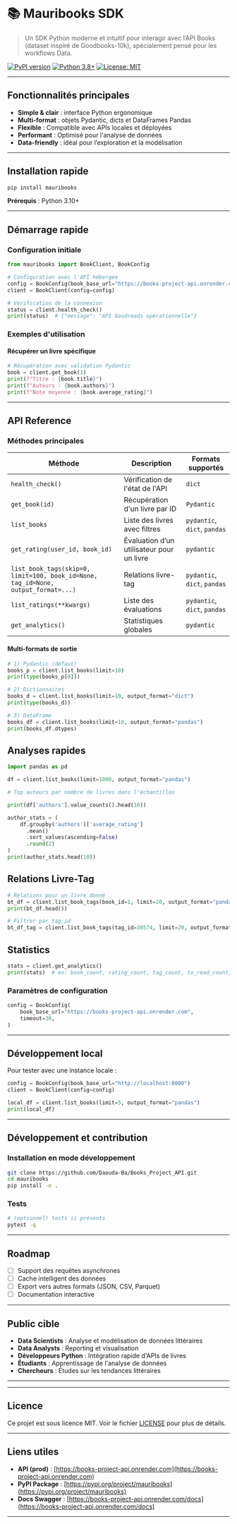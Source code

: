 # 📚 Mauribooks SDK

> Un SDK Python moderne et intuitif pour interagir avec l’API Books (dataset inspiré de Goodbooks-10k), spécialement pensé pour les workflows Data.

[![PyPI version](https://badge.fury.io/py/mauribooks.svg)](https://badge.fury.io/py/mauribooks)
[![Python 3.8+](https://img.shields.io/badge/python-3.10+-blue.svg)](https://www.python.org/downloads/)
[![License: MIT](https://img.shields.io/badge/License-MIT-green.svg)](https://opensource.org/licenses/MIT)

---

##  Fonctionnalités principales

- **Simple & clair** : interface Python ergonomique
- **Multi-format** : objets Pydantic, dicts et DataFrames Pandas
- **Flexible** : Compatible avec APIs locales et déployées
- **Performant** : Optimisé pour l'analyse de données
- **Data-friendly** : idéal pour l’exploration et la modélisation

---

## Installation rapide

```bash
pip install mauribooks
```

**Prérequis** : Python 3.10+

---

## Démarrage rapide

### Configuration initiale

```python
from mauribooks import BookClient, BookConfig

# Configuration avec l'API hébergée
config = BookConfig(book_base_url="https://books-project-api.onrender.com")
client = BookClient(config=config)

# Vérification de la connexion
status = client.health_check()
print(status)  # {"message": "API Goodreads opérationnelle"}
```

### Exemples d'utilisation

####  Récupérer un livre spécifique

```python
# Récupération avec validation Pydantic
book = client.get_book(1)
print(f"Titre : {book.title}")
print(f"Auteurs : {book.authors}")
print(f"Note moyenne : {book.average_rating}")
```

---

## API Reference

### Méthodes principales

| Méthode | Description | Formats supportés |
|---------|-------------|------------------|
| `health_check()` | Vérification de l'état de l'API | `dict` |
| `get_book(id)` | Récupération d'un livre par ID | `Pydantic` |
| `list_books` | Liste des livres avec filtres | `pydantic`, `dict`, `pandas` |
| `get_rating(user_id, book_id)` | Évaluation d’un utilisateur pour un livre | `pydantic`|
| `list_book_tags(skip=0, limit=100, book_id=None, tag_id=None, output_format=...)` | Relations livre-tag | `pydantic`, `dict`, `pandas` |
| `list_ratings(**kwargs)` | Liste des évaluations | `pydantic`, `dict`, `pandas` |
| `get_analytics()` | Statistiques globales | `pydantic` |

#### Multi-formats de sortie

```python
# 1) Pydantic (défaut)
books_p = client.list_books(limit=10)
print(type(books_p[0]))  

# 2) Dictionnaires
books_d = client.list_books(limit=10, output_format="dict")
print(type(books_d))  

# 3) DataFrame
books_df = client.list_books(limit=10, output_format="pandas")
print(books_df.dtypes)

```
## Analyses rapides
```python
import pandas as pd

df = client.list_books(limit=1000, output_format="pandas")

# Top auteurs par nombre de livres dans l'échantillon

print(df['authors'].value_counts().head(10))

author_stats = (
    df.groupby('authors')['average_rating']
      .mean()
      .sort_values(ascending=False)
      .round(2)
)
print(author_stats.head(10))

```
## Relations Livre-Tag
```python
# Relations pour un livre donné
bt_df = client.list_book_tags(book_id=1, limit=20, output_format="pandas")
print(bt_df.head())

# Filtrer par tag_id
bt_df_tag = client.list_book_tags(tag_id=30574, limit=20, output_format="pandas")
```
## Statistics
```python
stats = client.get_analytics()
print(stats)  # ex: book_count, rating_count, tag_count, to_read_count, book_tag_count

```


### Paramètres de configuration

```python
config = BookConfig(
    book_base_url="https://books-project-api.onrender.com",  
    timeout=30,
)
```

---

## Développement local

Pour tester avec une instance locale :

```python
config = BookConfig(book_base_url="http://localhost:8000")
client = BookClient(config=config)

local_df = client.list_books(limit=5, output_format="pandas")
print(local_df)
```

---


## Développement et contribution

### Installation en mode développement

```bash
git clone https://github.com/Daouda-Ba/Books_Project_API.git
cd mauribooks
pip install -e .
```

### Tests

```bash
# (optionnel) tests si présents
pytest -q
```

---

## Roadmap

- [ ] Support des requêtes asynchrones
- [ ] Cache intelligent des données
- [ ] Export vers autres formats (JSON, CSV, Parquet)
- [ ] Documentation interactive

---

## Public cible

- **Data Scientists** : Analyse et modélisation de données littéraires
- **Data Analysts** : Reporting et visualisation
- **Développeurs Python** : Intégration rapide d'APIs de livres
- **Étudiants** : Apprentissage de l'analyse de données
- **Chercheurs** : Études sur les tendances littéraires

---

---

## Licence

Ce projet est sous licence MIT. Voir le fichier [LICENSE](LICENSE) pour plus de détails.

---

## Liens utiles

- **API (prod)** : [https://books-project-api.onrender.com](https://books-project-api.onrender.com)
- **PyPI Package** : [https://pypi.org/project/mauribooks](https://pypi.org/project/mauribooks)
- **Docs Swagger** : [https://books-project-api.onrender.com/docs](https://books-project-api.onrender.com/docs)

---
